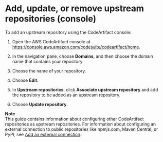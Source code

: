 # Add, update, or remove upstream repositories \(console\)<a name="repo-upstream-add-console"></a>

 To add an upstream repository using the CodeArtifact console: 

1. Open the AWS CodeArtifact console at [https://console\.aws\.amazon\.com/codesuite/codeartifact/home](https://console.aws.amazon.com/codesuite/codeartifact/home)\.

1.  In the navigation pane, choose **Domains**, and then choose the domain name that contains your repository\. 

1.  Choose the name of your repository\.

1.  Choose **Edit**\.

1.  In **Upstream repositories**, click **Associate upstream repository** and add the repository to be added as an upstream repository\.

1.  Choose **Update repository**\.

**Note**  
This guide contains information about configuring other CodeArtifact repositories as upstream repositories\. For information about configuring an external connection to public repositories like npmjs\.com, Maven Central, or PyPI, see [Add an external connection](https://docs.aws.amazon.com/codeartifact/latest/ug/external-connection.html)\.